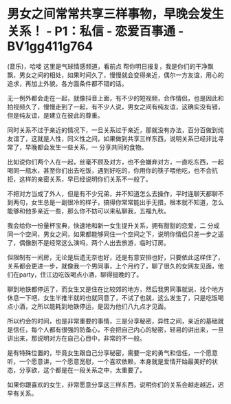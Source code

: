 # 男女之间常常共享三样事物，早晚会发生关系！ - P1：私信 - 恋爱百事通 - BV1gg411g764

(音乐)，哈喽 这里是气球情感频道，看前点 帮你明日报复，我是你们的干净飘飘，男女之间的相处，如果时间久了，慢慢就会变得亲近，偶尔一方友谊，用心的追求，再加上外貌，各方面条件都不错的话。

无一例外都会走在一起，就像抖音上面，有不少的短视频，合作情侣，也是因此和拍视频久了，慢慢走到了一起，有不少人说，男女之间有纯友谊，这确实没有错，但是纯友谊，是建立在彼此的尊重。

同时关系不过于亲近的情况下，一旦关系过于亲近，那就没有办法，百分百做到纯友谊了，这就是人性，同义性之间，如果做到共享三样东西，说明关系已经非比寻常了，早晚都会发生一些关系，一 分享共同的食物。

比如说你们两个人在一起，丝毫不顾及对方，也不会嫌弃对方，一直吃东西，一起喝同一瓶水，甚至你们出去吃饭，遇到好吃的，你用你的筷子喂他吃，也不会抗拒，这样的亲密关系，早已经说明你们关系不一般了。

不把对方当成了外人，但是有不少兄弟，并不知道怎么去操作，平时连聊天都聊不到两句，女生总是一副很冷的样子，搞得你常常能出手无措，根本就不知道，怎么能够和他多亲近一些，那么你不妨可以来私聊我，五福九秋。

我会给你一份量杯宝典，快速地和新一女生提升关系，拥有甜甜的恋爱，二 分成同一个空间，男女之间，如果都能够同住一个空间之下，说明你情侣只差一步之遥了，偶像剧不是经常这么演吗，两个人出去旅游，临时订房。

但限制有一间房，无论是后遗无奈也好，还是有意安排也好，只要依此这样住了，关系都会更进一步，就像我一个男同事，上个月约了，聊了很久的女网友见面，他们在party，住江边吃饭喝点小酒，聊得挺晚的了。

聊到地铁都停运了，而女生又是住在比较郊的地方，然后我男同事就说，找个地方休息一下吧，女生半推半就的也就同意了，不试了也就，这么发生了，只是吃饭喝点小酒，之所以能耗到地铁停运，是因为他们八九点才见面。

所以约会的时间，也是非常重要的事情，三是分享秘密，异性之间，亲近的基础就是信任，每个人都有很强的防备心，不会把自己内心的秘密，轻易的讲出来，一旦讲出来，那说明对方在自己心目中，非常的不一般。

是有特殊位置的，毕竟女生跟自己分享秘密，需要一定的勇气和信任，一个愿意听，一个愿意讲，一个愿意宽慰，一个喜欢依赖，本身就是爱情开始最美好的状态，分享欲，这个都是在一段关系之中，太重要了。

如果你跟喜欢的女生，非常愿意分享这三样东西，说明你们的关系会越走越近，迟早有关系。